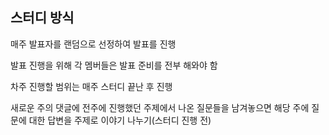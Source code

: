 ## 스터디 방식

매주 발표자를 랜덤으로 선정하여 발표를 진행

발표 진행을 위해 각 멤버들은 발표 준비를 전부 해와야 함

차주 진행할 범위는 매주 스터디 끝난 후 진행

새로운 주의 댓글에 전주에 진행했던 주제에서 나온 질문들을 남겨놓으면 해당 주에 질문에 대한 답변을 주제로 이야기 나누기(스터디 진행 전)
